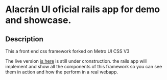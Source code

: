 # Alacrán UI oficial rails app for demo and showcase.

## Description
This a front end css framework forked on Metro UI CSS V3

The live version [is here](https://alacran-ui.herokuapp.com/) is still under cronstruction.
the rails app will implement and show all the components of this framework so you can
see them in action and how the perform in a real webapp.